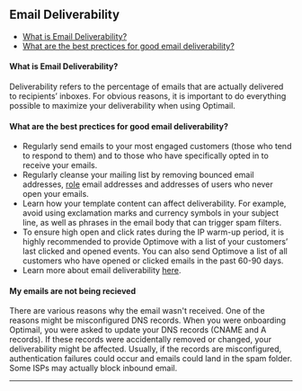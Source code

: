 ## Email Deliverability
<a id="email-deliverability"></a>
   - [What is Email Deliverability?](#what-is-deliverability)
   - [What are the best prectices for good email deliverability?](#best-practices)

 
#### <a id="what-is-deliverability"></a>What is Email Deliverability?
Deliverability refers to the percentage of emails that are actually delivered to recipients’ inboxes. For obvious reasons, it is important to do everything possible to maximize your deliverability when using Optimail.

#### <a id="best-practices"></a>What are the best prectices for good email deliverability?
 - Regularly send emails to your most engaged customers (those who tend to respond to them) and to those who have specifically opted in to receive your emails.
 - Regularly cleanse your mailing list by removing bounced email addresses, [role](https://sendgrid.com/blog/role-addresses-and-their-effect-on-email-deliverability/) email addresses and addresses of users who never open your emails.
 - Learn how your template content can affect deliverability. For example, avoid using exclamation marks and currency symbols in your subject line, as well as phrases in the email body that can trigger spam filters.
 - To ensure high open and click rates during the IP warm-up period, it is highly recommended to provide Optimove with a list of your customers’ last clicked and opened events. You can also send Optimove a list of all customers who have opened or clicked emails in the past 60-90 days.
 - Learn more about email deliverability [here](https://sendgrid.com/resource/email-deliverability/).
 
#### <a id="what-is-deliverability"></a>My emails are not being recieved 
There are various reasons why the email wasn't received. One of the reasons might be misconfigured DNS records.
When you were onboarding Optimail, you were asked to update your DNS records (CNAME and A records). If these records were accidentally removed or changed, your deliverability might be affected.
Usually, if the records are misconfigured, authentication failures could occur and emails could land in the spam folder. Some ISPs may actually block inbound email.
 
<HR>

